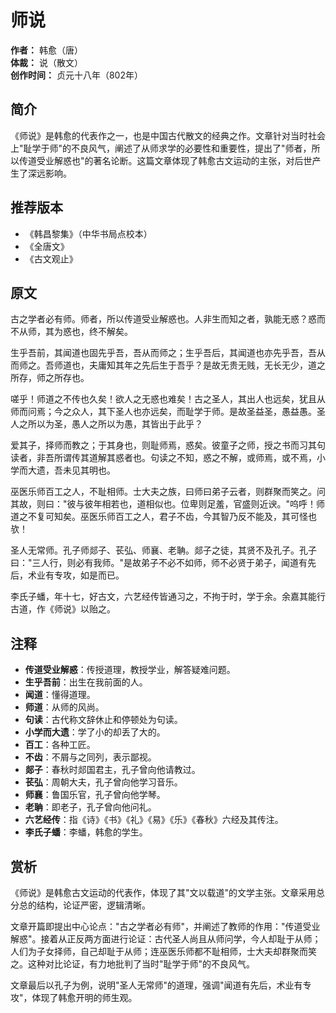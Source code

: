 <!--
 * @Author: ylmzfun ylmzfun@163.com
 * @Date: 2025-10-04 07:38:51
 * @LastEditors: ylmzfun ylmzfun@163.com
 * @LastEditTime: 2025-10-04 07:38:51
 * @FilePath: /Users/ylmzfun/Documents/study/note/poetry/序记/师说.md
 * @Description: 古文辞章汇编 - 传承中华文化经典
-->
# 师说

**作者：** 韩愈（唐）  
**体裁：** 说（散文）  
**创作时间：** 贞元十八年（802年）  

## 简介

《师说》是韩愈的代表作之一，也是中国古代散文的经典之作。文章针对当时社会上"耻学于师"的不良风气，阐述了从师求学的必要性和重要性，提出了"师者，所以传道受业解惑也"的著名论断。这篇文章体现了韩愈古文运动的主张，对后世产生了深远影响。

## 推荐版本

- 《韩昌黎集》（中华书局点校本）
- 《全唐文》
- 《古文观止》

## 原文

古之学者必有师。师者，所以传道受业解惑也。人非生而知之者，孰能无惑？惑而不从师，其为惑也，终不解矣。

生乎吾前，其闻道也固先乎吾，吾从而师之；生乎吾后，其闻道也亦先乎吾，吾从而师之。吾师道也，夫庸知其年之先后生于吾乎？是故无贵无贱，无长无少，道之所存，师之所存也。

嗟乎！师道之不传也久矣！欲人之无惑也难矣！古之圣人，其出人也远矣，犹且从师而问焉；今之众人，其下圣人也亦远矣，而耻学于师。是故圣益圣，愚益愚。圣人之所以为圣，愚人之所以为愚，其皆出于此乎？

爱其子，择师而教之；于其身也，则耻师焉，惑矣。彼童子之师，授之书而习其句读者，非吾所谓传其道解其惑者也。句读之不知，惑之不解，或师焉，或不焉，小学而大遗，吾未见其明也。

巫医乐师百工之人，不耻相师。士大夫之族，曰师曰弟子云者，则群聚而笑之。问其故，则曰："彼与彼年相若也，道相似也。位卑则足羞，官盛则近谀。"呜呼！师道之不复可知矣。巫医乐师百工之人，君子不齿，今其智乃反不能及，其可怪也欤！

圣人无常师。孔子师郯子、苌弘、师襄、老聃。郯子之徒，其贤不及孔子。孔子曰："三人行，则必有我师。"是故弟子不必不如师，师不必贤于弟子，闻道有先后，术业有专攻，如是而已。

李氏子蟠，年十七，好古文，六艺经传皆通习之，不拘于时，学于余。余嘉其能行古道，作《师说》以贻之。

## 注释

- **传道受业解惑**：传授道理，教授学业，解答疑难问题。
- **生乎吾前**：出生在我前面的人。
- **闻道**：懂得道理。
- **师道**：从师的风尚。
- **句读**：古代称文辞休止和停顿处为句读。
- **小学而大遗**：学了小的却丢了大的。
- **百工**：各种工匠。
- **不齿**：不屑与之同列，表示鄙视。
- **郯子**：春秋时郯国君主，孔子曾向他请教过。
- **苌弘**：周朝大夫，孔子曾向他学习音乐。
- **师襄**：鲁国乐官，孔子曾向他学琴。
- **老聃**：即老子，孔子曾向他问礼。
- **六艺经传**：指《诗》《书》《礼》《易》《乐》《春秋》六经及其传注。
- **李氏子蟠**：李蟠，韩愈的学生。

## 赏析

《师说》是韩愈古文运动的代表作，体现了其"文以载道"的文学主张。文章采用总分总的结构，论证严密，逻辑清晰。

文章开篇即提出中心论点："古之学者必有师"，并阐述了教师的作用："传道受业解惑"。接着从正反两方面进行论证：古代圣人尚且从师问学，今人却耻于从师；人们为子女择师，自己却耻于从师；连巫医乐师都不耻相师，士大夫却群聚而笑之。这种对比论证，有力地批判了当时"耻学于师"的不良风气。

文章最后以孔子为例，说明"圣人无常师"的道理，强调"闻道有先后，术业有专攻"，体现了韩愈开明的师生观。

